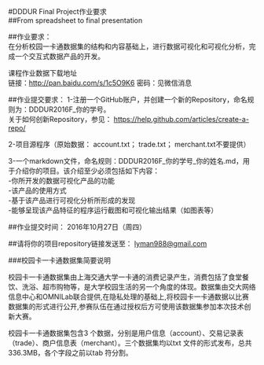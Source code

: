 #DDDUR Final Project作业要求  
##From spreadsheet to final presentation  

##作业要求：  
在分析校园一卡通数据集的结构和内容基础上，进行数据可视化和可视化分析，完成一个交互式数据产品的开发。  

课程作业数据下载地址  
链接：http://pan.baidu.com/s/1c5O9K6 密码：见微信消息

##作业提交要求：
1-注册一个GitHub账户，并创建一个新的Repository，命名规则为：DDDUR2016F_你的学号。  
关于如何创新Repository，参见：
https://help.github.com/articles/create-a-repo/

2-项目源程序（原始数据： account.txt； trade.txt； merchant.txt不要提供）  

3-一个markdown文件，命名规则：DDDUR2016F_你的学号_你的姓名.md，用于介绍你的项目。该介绍至少必须包括如下内容：  
-你所开发的数据可视化产品的功能  
-该产品的使用方式  
-基于该产品进行可视化分析所形成的发现  
-能够呈现该产品特征的程序运行截图和可视化输出结果（如图表等）  

##作业提交时间：
2016年10月27日（周四）  

##请将你的项目repository链接发送至：
lyman988@gmail.com  


###校园卡一卡通数据集简要说明  

校园卡一卡通数据集由上海交通大学一卡通的消费记录产生，消费包括了食堂餐饮、洗浴、超市购物等，是大学校园生活的另一个角度的体现。数据集由交大网络信息中心和OMNILab联合提供,在隐私处理的基础上,将校园卡一卡通数据以比赛数据集的形式进行公开,参赛队伍在通过授权后方可使用该数据集参加本次技术创新大赛。  

校园卡一卡通数据集包含3 个数据，分别是用户信息（account）、交易记录表（trade）、商户信息表（merchant）。三个数据集均以txt 文件的形式发布，总共336.3MB，各个字段之前以tab 符分割。
